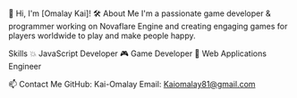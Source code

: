 👋 Hi, I'm [Omalay Kai]!
🛠 About Me
I'm a passionate game developer & programmer working on Novaflare Engine and creating engaging games for players worldwide to play and make people happy.

Skills 
💥 JavaScript Developer
🎮 Game Developer
🚀 Web Applications Engineer

📫 Contact Me
GitHub: Kai-Omalay
Email: Kaiomalay81@gmail.com
